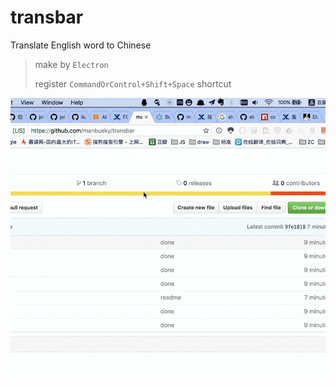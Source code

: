 # transbar

Translate English word to Chinese

> make by `Electron`
> 
> register `CommandOrControl+Shift+Space` shortcut

![transbar](/transbar.gif)
